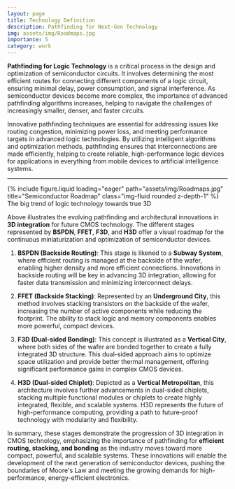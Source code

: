 ```yaml
---
layout: page
title: Technology Definition
description: Pathfinding for Next-Gen Technology 
img: assets/img/Roadmaps.jpg
importance: 5
category: work
---
```


**Pathfinding for Logic Technology** is a critical process in the design and optimization of semiconductor circuits. It involves determining the most efficient routes for connecting different components of a logic circuit, ensuring minimal delay, power consumption, and signal interference. As semiconductor devices become more complex, the importance of advanced pathfinding algorithms increases, helping to navigate the challenges of increasingly smaller, denser, and faster circuits.

Innovative pathfinding techniques are essential for addressing issues like routing congestion, minimizing power loss, and meeting performance targets in advanced logic technologies. By utilizing intelligent algorithms and optimization methods, pathfinding ensures that interconnections are made efficiently, helping to create reliable, high-performance logic devices for applications in everything from mobile devices to artificial intelligence systems.

---
<div class="row">
    <div class="col-sm mt-3 mt-md-0">
        {% include figure.liquid loading="eager" path="assets/img/Roadmaps.jpg" title="Semiconductor Roadmap" class="img-fluid rounded z-depth-1" %}
    </div>
</div>
<div class="caption">
   The big trend of logic technology towards true 3D
</div>

Above illustrates the evolving pathfinding and architectural innovations in **3D integration** for future CMOS technology. The different stages represented by **BSPDN**, **FFET**, **F3D**, and **H3D** offer a visual roadmap for the continuous miniaturization and optimization of semiconductor devices.

1. **BSPDN (Backside Routing)**: This stage is likened to a **Subway System**, where efficient routing is managed at the backside of the wafer, enabling higher density and more efficient connections. Innovations in backside routing will be key in advancing 3D integration, allowing for faster data transmission and minimizing interconnect delays.

2. **FFET (Backside Stacking)**: Represented by an **Underground City**, this method involves stacking transistors on the backside of the wafer, increasing the number of active components while reducing the footprint. The ability to stack logic and memory components enables more powerful, compact devices.

3. **F3D (Dual-sided Bonding)**: This concept is illustrated as a **Vertical City**, where both sides of the wafer are bonded together to create a fully integrated 3D structure. This dual-sided approach aims to optimize space utilization and provide better thermal management, offering significant performance gains in complex CMOS devices.

4. **H3D (Dual-sided Chiplet)**: Depicted as a **Vertical Metropolitan**, this architecture involves further advancements in dual-sided chiplets, stacking multiple functional modules or chiplets to create highly integrated, flexible, and scalable systems. H3D represents the future of high-performance computing, providing a path to future-proof technology with modularity and flexibility.

In summary, these stages demonstrate the progression of 3D integration in CMOS technology, emphasizing the importance of pathfinding for **efficient routing, stacking, and bonding** as the industry moves toward more compact, powerful, and scalable systems. These innovations will enable the development of the next generation of semiconductor devices, pushing the boundaries of Moore's Law and meeting the growing demands for high-performance, energy-efficient electronics.
